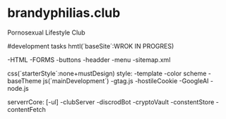 # brandyphilias.club
Pornosexual Lifestyle Club

#development tasks
hmtl(´baseSite´:WROK IN PROGRES)

-HTML -FORMS
    -buttons
    -headder
    -menu
    -sitemap.xml

css(´starterStyle´:none+mustDesign)
style: -template
        -color scheme
        -baseTheme
js(´mainDevelopment´)
-gtag.js
-hostileCookie
-GoogleAI
-node.js

serverrCore:    [-ul]
-clubServer
-discrodBot
-cryptoVault
-constentStore
-contentFetch




